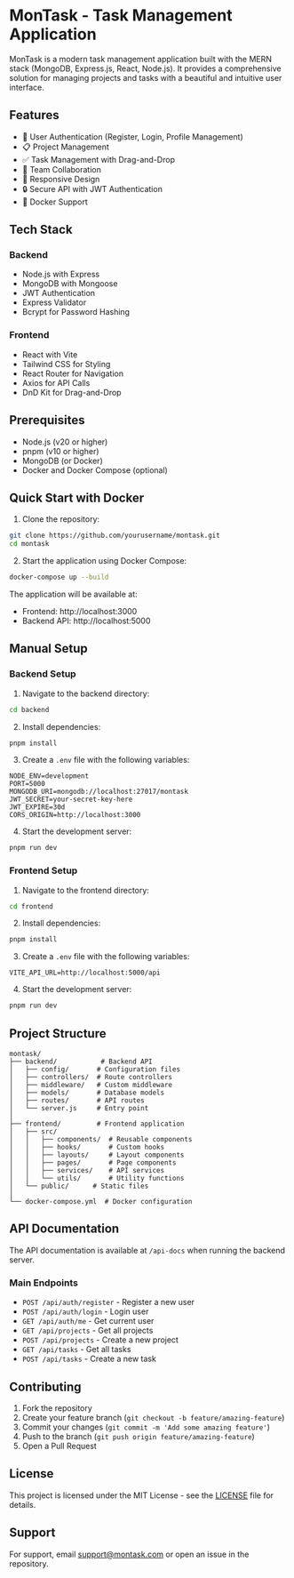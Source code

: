 # MonTask - Task Management Application

MonTask is a modern task management application built with the MERN stack (MongoDB, Express.js, React, Node.js). It provides a comprehensive solution for managing projects and tasks with a beautiful and intuitive user interface.

## Features

- 🔐 User Authentication (Register, Login, Profile Management)
- 📋 Project Management
- ✅ Task Management with Drag-and-Drop
- 👥 Team Collaboration
- 📱 Responsive Design
- 🔒 Secure API with JWT Authentication
- 🐳 Docker Support

## Tech Stack

### Backend
- Node.js with Express
- MongoDB with Mongoose
- JWT Authentication
- Express Validator
- Bcrypt for Password Hashing

### Frontend
- React with Vite
- Tailwind CSS for Styling
- React Router for Navigation
- Axios for API Calls
- DnD Kit for Drag-and-Drop

## Prerequisites

- Node.js (v20 or higher)
- pnpm (v10 or higher)
- MongoDB (or Docker)
- Docker and Docker Compose (optional)

## Quick Start with Docker

1. Clone the repository:
```bash
git clone https://github.com/yourusername/montask.git
cd montask
```

2. Start the application using Docker Compose:
```bash
docker-compose up --build
```

The application will be available at:
- Frontend: http://localhost:3000
- Backend API: http://localhost:5000

## Manual Setup

### Backend Setup

1. Navigate to the backend directory:
```bash
cd backend
```

2. Install dependencies:
```bash
pnpm install
```

3. Create a `.env` file with the following variables:
```env
NODE_ENV=development
PORT=5000
MONGODB_URI=mongodb://localhost:27017/montask
JWT_SECRET=your-secret-key-here
JWT_EXPIRE=30d
CORS_ORIGIN=http://localhost:3000
```

4. Start the development server:
```bash
pnpm run dev
```

### Frontend Setup

1. Navigate to the frontend directory:
```bash
cd frontend
```

2. Install dependencies:
```bash
pnpm install
```

3. Create a `.env` file with the following variables:
```env
VITE_API_URL=http://localhost:5000/api
```

4. Start the development server:
```bash
pnpm run dev
```

## Project Structure

```
montask/
├── backend/           # Backend API
│   ├── config/       # Configuration files
│   ├── controllers/  # Route controllers
│   ├── middleware/   # Custom middleware
│   ├── models/       # Database models
│   ├── routes/       # API routes
│   └── server.js     # Entry point
│
├── frontend/         # Frontend application
│   ├── src/
│   │   ├── components/  # Reusable components
│   │   ├── hooks/       # Custom hooks
│   │   ├── layouts/     # Layout components
│   │   ├── pages/       # Page components
│   │   ├── services/    # API services
│   │   └── utils/       # Utility functions
│   └── public/      # Static files
│
└── docker-compose.yml  # Docker configuration
```

## API Documentation

The API documentation is available at `/api-docs` when running the backend server.

### Main Endpoints

- `POST /api/auth/register` - Register a new user
- `POST /api/auth/login` - Login user
- `GET /api/auth/me` - Get current user
- `GET /api/projects` - Get all projects
- `POST /api/projects` - Create a new project
- `GET /api/tasks` - Get all tasks
- `POST /api/tasks` - Create a new task

## Contributing

1. Fork the repository
2. Create your feature branch (`git checkout -b feature/amazing-feature`)
3. Commit your changes (`git commit -m 'Add some amazing feature'`)
4. Push to the branch (`git push origin feature/amazing-feature`)
5. Open a Pull Request

## License

This project is licensed under the MIT License - see the [LICENSE](LICENSE) file for details.

## Support

For support, email support@montask.com or open an issue in the repository.